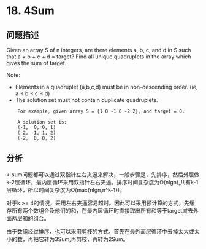 # 18. 4Sum
## 问题描述
Given an array S of n integers, are there elements a, b, c, and d in S such that a + b + c + d = target? Find all unique quadruplets in the array which gives the sum of target.

Note:
* Elements in a quadruplet (a,b,c,d) must be in non-descending order. (ie, a ≤ b ≤ c ≤ d)
* The solution set must not contain duplicate quadruplets.
```
    For example, given array S = {1 0 -1 0 -2 2}, and target = 0.

    A solution set is:
    (-1,  0, 0, 1)
    (-2, -1, 1, 2)
    (-2,  0, 0, 2)
```
## 分析
k-sum问题都可以通过双指针左右夹逼来解决，一般步骤是，先排序，然后外层做k-2层循环，最内层循环采用双指针左右夹逼。排序时间复杂度为O(nlgn),共有k-1层循环，所以时间复杂度为O(max{nlgn,n^k-1})。

对于k >= 4的情况，采用左右夹逼容易超时。因此可以采用预计算的方式，先缓存所有两个数组合及他们的和，在最内层循环时直接取出所有和等于target减去外面两层和的组合。

由于数组经过排序，也可以采用剪枝的方式，首先在最外面层循环中去掉太大或太小的数，再把它转为3Sum,再剪枝，再转为2Sum。

## 
